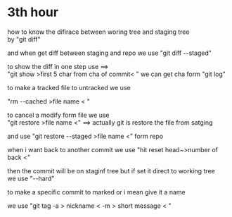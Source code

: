 # 3th hour 

how to know the difirace between woring tree and staging tree  <br>
by "git diff" <br>

and when get diff between staging and repo
we use "git diff --staged"

to show the diff in one step use ==> <br>
"git show >first 5 char from cha of commit< " we can get cha form "git log" <br>

to make a tracked file to untracked we use  <br>

"rm --cached >file name < "<br>

to cancel a modify form file we use <br>
"git restore >file name <" ==> actually git is restore the file from satging<br>

and use "git restore --staged >file name <" form repo <br>

when i want back to another commit we use "hit reset head~>number of back <"<br>

then the commit will be on staginf tree but if set it direct to working tree <br>
we use  "--hard" <br>

to make a specific commit to marked or i mean give it a name <br>

we use "git tag -a > nickname < -m > short message < "<br>
